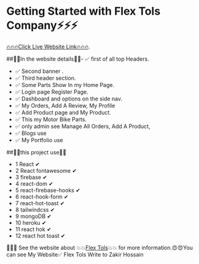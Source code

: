# Getting Started with Flex Tols Company⚡⚡⚡

[🔥🔥🔥Click Live Website Link🔥🔥🔥](https://flex-tools-company.web.app/).

##💜💜In the website details💜💜- ✅ first of all top Headers.

- ✅ Second banner .
- ✅ Third header section.
- ✅ Some Parts Show In my Home Page.
- ✅ Login page Register Page.
- ✅ Dashboard and options on the side nav.
- ✅ My Orders, Add A Review, My Profile
- ✅ Add Product page and My Product.
- ✅ This my Motor Bike Parts.
- ✅ only admin see Manage All Orders, Add A Product,
- ✅ Blogs use
- ✅ My Portfolio use

##🔻🔻this project use🔻🔻

- 1 React ✔
- 2 React fontawesome ✔
- 3 firebase ✔
- 4 react-dom ✔
- 5 react-firebase-hooks ✔
- 6 react-hook-form ✔
- 7 react-hot-toast ✔
- 8 tailwindcss ✔
- 9 mongoDB ✔
- 10 heroku ✔
- 11 react hok ✔
- 12 react hot toast ✔

🤩🤩🤩 See the website about 💥💥[Flex Tols](https://flex-tools-company.web.app/)💥💥 for more information.😍😍You can see My Website✅
Flex Tols
Write to Zakir Hossain
